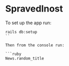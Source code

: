 # Spravedlnost

To set up the app run:

```
rails db:setup
``

Then from the console run:

```ruby
News.random_title
``` 
